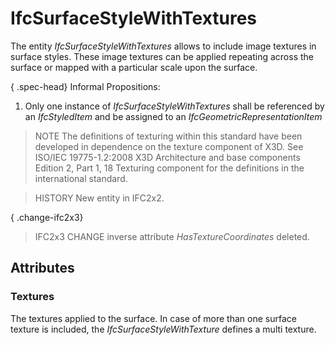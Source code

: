 # IfcSurfaceStyleWithTextures

The entity _IfcSurfaceStyleWithTextures_ allows to include image textures in surface styles. These image textures can be applied repeating across the surface or mapped with a particular scale upon the surface.

{ .spec-head}
Informal Propositions:

1. Only one instance of _IfcSurfaceStyleWithTextures_ shall be referenced by an _IfcStyledItem_ and be assigned to an _IfcGeometricRepresentationItem_

> NOTE  The definitions of texturing within this standard have been developed in dependence on the texture component of X3D. See ISO/IEC 19775-1.2:2008 X3D Architecture and base components Edition 2, Part 1, 18 Texturing component for the definitions in the international standard.

> HISTORY  New entity in IFC2x2.

{ .change-ifc2x3}
> IFC2x3 CHANGE  inverse attribute _HasTextureCoordinates_ deleted.

## Attributes

### Textures
The textures applied to the surface. In case of more than one surface texture is included, the _IfcSurfaceStyleWithTexture_ defines a multi texture.
